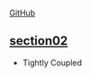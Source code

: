 [GitHub](https://github.com/in28minutes/master-spring-and-spring-boot)

## [section02](section02)

- Tightly Coupled